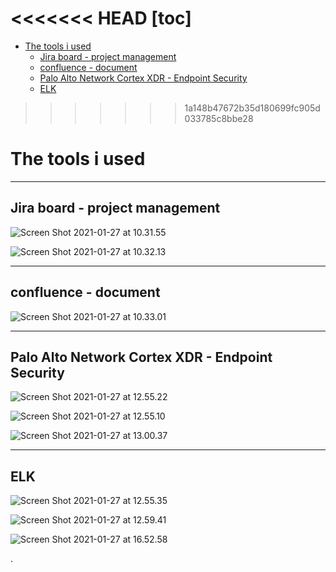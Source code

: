 



<<<<<<< HEAD
[toc]
=======
- [The tools i used](#the-tools-i-used)
  - [Jira board - project management](#jira-board---project-management)
  - [confluence - document](#confluence---document)
  - [Palo Alto Network Cortex XDR - Endpoint Security](#palo-alto-network-cortex-xdr---endpoint-security)
  - [ELK](#elk)

>>>>>>> 1a148b47672b35d180699fc905d033785c8bbe28




# The tools i used

---

## Jira board - project management

![Screen Shot 2021-01-27 at 10.31.55](https://i.imgur.com/fctvMd2.png)

![Screen Shot 2021-01-27 at 10.32.13](https://i.imgur.com/il87EVy.png)

---

## confluence - document

![Screen Shot 2021-01-27 at 10.33.01](https://i.imgur.com/LA6Hpyt.png)



---

## Palo Alto Network Cortex XDR - Endpoint Security

![Screen Shot 2021-01-27 at 12.55.22](https://i.imgur.com/5oeu10O.png)

![Screen Shot 2021-01-27 at 12.55.10](https://i.imgur.com/444JmiP.png)

![Screen Shot 2021-01-27 at 13.00.37](https://i.imgur.com/m4fwax4.png)




---

## ELK


![Screen Shot 2021-01-27 at 12.55.35](https://i.imgur.com/hGuqBy0.png)

![Screen Shot 2021-01-27 at 12.59.41](https://i.imgur.com/bmn1M2N.png)

![Screen Shot 2021-01-27 at 16.52.58](https://i.imgur.com/HnfNrhh.png)





.

